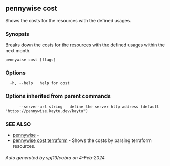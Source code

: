 ## pennywise cost

Shows the costs for the resources with the defined usages.

### Synopsis

Breaks down the costs for the resources with the defined usages within the next month.

```
pennywise cost [flags]
```

### Options

```
  -h, --help   help for cost
```

### Options inherited from parent commands

```
      --server-url string   define the server http address (default "https://pennywise.kaytu.dev/kaytu")
```

### SEE ALSO

* [pennywise](pennywise.md)	 - 
* [pennywise cost terraform](pennywise_cost_terraform.md)	 - Shows the costs by parsing terraform resources.

###### Auto generated by spf13/cobra on 4-Feb-2024
